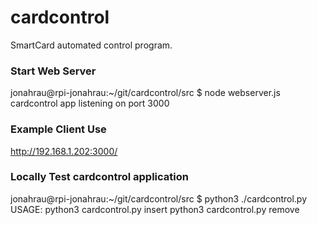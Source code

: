 # cardcontrol
SmartCard automated control program.

### Start Web Server
jonahrau@rpi-jonahrau:~/git/cardcontrol/src $ node webserver.js
cardcontrol app listening on port 3000

### Example Client Use

http://192.168.1.202:3000/


### Locally Test cardcontrol application
jonahrau@rpi-jonahrau:~/git/cardcontrol/src $ python3 ./cardcontrol.py 
USAGE:
python3 cardcontrol.py insert
python3 cardcontrol.py remove


